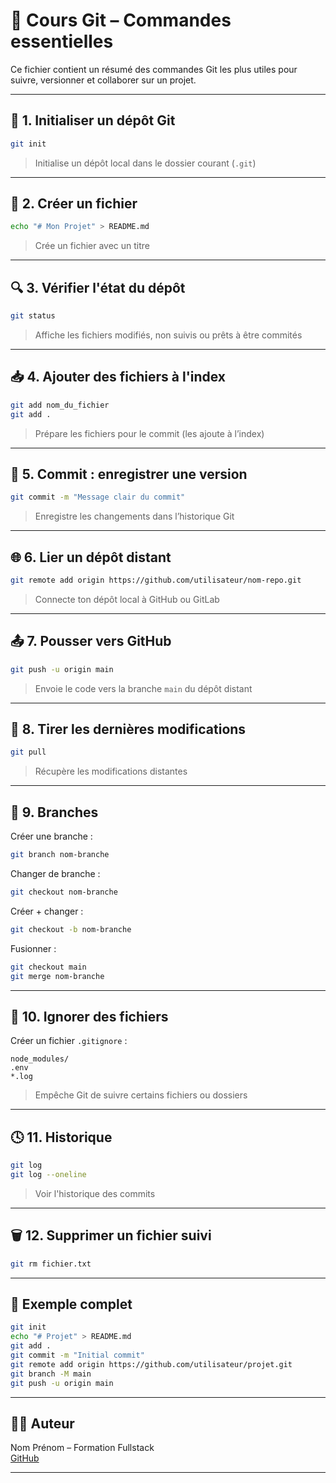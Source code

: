 # 📘 Cours Git – Commandes essentielles

Ce fichier contient un résumé des commandes Git les plus utiles pour suivre, versionner et collaborer sur un projet.

---

## 🧱 1. Initialiser un dépôt Git

```bash
git init
```
> Initialise un dépôt local dans le dossier courant (`.git`)

---

## 📄 2. Créer un fichier

```bash
echo "# Mon Projet" > README.md
```
> Crée un fichier avec un titre

---

## 🔍 3. Vérifier l'état du dépôt

```bash
git status
```
> Affiche les fichiers modifiés, non suivis ou prêts à être commités

---

## 📥 4. Ajouter des fichiers à l'index

```bash
git add nom_du_fichier
git add .
```
> Prépare les fichiers pour le commit (les ajoute à l’index)

---

## 💬 5. Commit : enregistrer une version

```bash
git commit -m "Message clair du commit"
```
> Enregistre les changements dans l’historique Git

---

## 🌐 6. Lier un dépôt distant

```bash
git remote add origin https://github.com/utilisateur/nom-repo.git
```
> Connecte ton dépôt local à GitHub ou GitLab

---

## 📤 7. Pousser vers GitHub

```bash
git push -u origin main
```
> Envoie le code vers la branche `main` du dépôt distant

---

## 🔁 8. Tirer les dernières modifications

```bash
git pull
```
> Récupère les modifications distantes

---

## 🌿 9. Branches

Créer une branche :
```bash
git branch nom-branche
```

Changer de branche :
```bash
git checkout nom-branche
```

Créer + changer :
```bash
git checkout -b nom-branche
```

Fusionner :
```bash
git checkout main
git merge nom-branche
```

---

## 🧹 10. Ignorer des fichiers

Créer un fichier `.gitignore` :
```
node_modules/
.env
*.log
```
> Empêche Git de suivre certains fichiers ou dossiers

---

## 🕓 11. Historique

```bash
git log
git log --oneline
```
> Voir l'historique des commits

---

## 🗑️ 12. Supprimer un fichier suivi

```bash
git rm fichier.txt
```

---

## 📂 Exemple complet

```bash
git init
echo "# Projet" > README.md
git add .
git commit -m "Initial commit"
git remote add origin https://github.com/utilisateur/projet.git
git branch -M main
git push -u origin main
```

---

## 👨‍💻 Auteur

Nom Prénom – Formation Fullstack  
[GitHub](https://github.com/ton-utilisateur)

---

